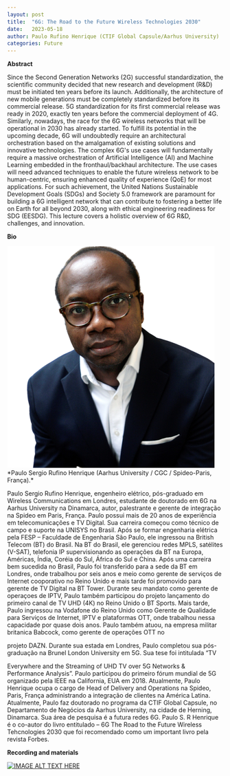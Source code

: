```yaml
---
layout: post
title:  "6G: The Road to the Future Wireless Technologies 2030"
date:   2023-05-18  
author: Paulo Rufino Henrique (CTIF Global Capsule/Aarhus University)
categories: Future
---
```


**Abstract** 

Since the Second Generation  Networks (2G) successful standardization, the scientific community decided that new research and development (R&D) must be initiated ten years before its launch. 
Additionally, the architecture of new mobile generations must be completely standardized before its commercial release. 5G standardization for its first commercial release was ready in 2020, 
exactly ten years before the commercial deployment of 4G. Similarly, nowadays, the race for the 6G wireless networks that will be operational in 2030 has already started. 
To fulfill its potential in the upcoming decade, 6G will undoubtedly require an architectural orchestration based on the amalgamation of existing solutions and innovative technologies. 
The complex 6G's use cases will fundamentally require a massive orchestration of Artificial Intelligence (AI) and Machine Learning embedded in the fronthaul/backhaul architecture. 
The use cases will need advanced techniques to enable the future wireless network to be human-centric, ensuring enhanced quality of experience (QoE) for most applications. 
For such achievement, the United Nations Sustainable Development Goals (SDGs) and  Society 5.0 framework are paramount for building a 6G intelligent network that can contribute to 
fostering a better life on Earth for all beyond 2030, along with ethical engineering readiness for SDG (EESDG). This lecture covers a holistic overview of 6G R&D, challenges, and innovation.


**Bio** 

<img alt="Paulo Sergio Rufino Henrique  bio" src="https://github.com/ia377-feec-unicamp/ia377-feec-unicamp.github.io/raw/main/pictures/rufino.png" style="width: 483px; height: 516 px;" >
*Paulo Sergio Rufino Henrique (Aarhus University / CGC / Spideo-Paris, França).*  

Paulo Sergio Rufino Henrique, engenheiro elétrico, pós-graduado em
Wireless Communications em Londres, estudante de
doutorado em 6G na Aarhus University na Dinamarca,
autor, palestrante e gerente de integração na Spideo em
Paris, França. Paulo possui mais de 20 anos de experiência
em telecomunicações e TV Digital. Sua carreira começou
como técnico de campo e suporte na UNISYS no Brasil. Após se formar
engenharia elétrica pela FESP – Faculdade de Engenharia São Paulo, ele
ingressou na British Telecom (BT) do Brasil. Na BT do Brasil, ele
gerenciou redes MPLS, satélites (V-SAT), telefonia IP supervisionando as
operações da BT na Europa, Américas, Índia, Coréia do Sul, África do Sul
e China. Após uma carreira bem sucedida no Brasil, Paulo foi transferido
para a sede da BT em Londres, onde trabalhou por seis anos e meio como
gerente de serviços de Internet cooporativo no Reino Unido e mais tarde foi
promovido para gerente de TV Digital na BT Tower. Durante seu mandato
como gerente de operaçoes de IPTV, Paulo também participou do projeto
lançamento do primeiro canal de TV UHD (4K) no Reino Unido o BT
Sports. Mais tarde, Paulo ingressou na Vodafone do Reino Unido como
Gerente de Qualidade para Serviços de Internet, IPTV e plataformas OTT,
onde trabalhou nessa capacidade por quase dois anos. Paulo também atuou,
na empresa militar britanica Babcock, como gerente de operações OTT no

projeto DAZN. Durante sua estada em Londres, Paulo completou sua pós-
graduação na Brunel London University em 5G. Sua tese foi intitulada “TV

Everywhere and the Streaming of UHD TV over 5G Networks &
Performance Analysis”. Paulo participou do primeiro fórum mundial de 5G
organizado pela IEEE na California, EUA em 2018. Atualmente, Paulo
Henrique ocupa o cargo de Head of Delivery and Operations na Spideo,
Paris, França administrando a integração de clientes na América Latina.
Atualmente, Paulo faz doutorado no programa da CTIF Global Capsule, no
Departamento de Negócios da Aarhus University, na cidade de Herning,
Dinamarca. Sua área de pesquisa é a futura redes 6G. Paulo S. R Henrique
é o co-autor do livro entitulado – 6G The Road to the Future Wireless
Tehcnologies 2030 que foi recomendado como um important livro pela
revista Forbes.


**Recording and materials**

[![IMAGE ALT TEXT HERE](http://img.youtube.com/vi/ynCAXiurECY/0.jpg)](http://www.youtube.com/watch?v=ynCAXiurECY)
